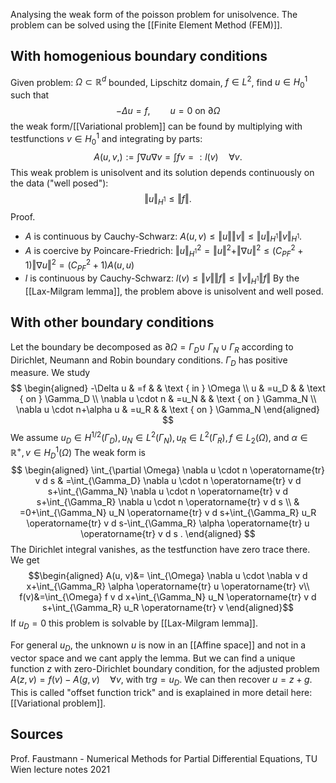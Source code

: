Analysing the weak form of the poisson problem for unisolvence. The problem can be solved using the [[Finite Element Method (FEM)]].


## With homogenious boundary conditions
Given problem: $\Omega\subset \mathbb{R}^d$ bounded, Lipschitz domain, $f\in L^2$, find $u \in H^1_0$ such that
$$-\Delta u = f, \qquad u=0\text{ on }\partial\Omega$$
the weak form/[[Variational problem]] can be found by multiplying with testfunctions $v\in  H^1_0$ and integrating by parts:$$A(u,v,):= \int \nabla u \nabla v = \int fv =: l(v) \quad\forall v.$$ This weak problem is unisolvent and its solution depends continuously on the data ("well posed"): $$\Vert u\Vert_{H^1} \leq \Vert f \Vert.$$
Proof.
- $A$ is continuous by Cauchy-Schwarz: $A(u,v) \leq \Vert u\Vert \Vert v \Vert \leq \Vert u\Vert_{H^1} \Vert v \Vert_{H^1}$.
- $A$ is coercive by Poincare-Friedrich: $\Vert u\Vert_{H^1}^2=\Vert u\Vert^2+\Vert \nabla u\Vert^2\leq (C_{PF}^2+1)\Vert\nabla u\Vert^2=(C_{PF}^2+1) A(u,u)$
- $l$ is continuous by Cauchy-Schwarz: $l(v)\leq \Vert v \Vert \Vert f \Vert \leq  \Vert v \Vert_{H^1} \Vert f \Vert$
By the [[Lax-Milgram lemma]], the problem above is unisolvent and well posed.


## With other boundary conditions
Let the boundary be decomposed as $\partial \Omega=\Gamma_D \cup$ $\Gamma_N \cup \Gamma_R$ according to Dirichlet, Neumann and Robin boundary conditions. $\Gamma_D$ has positive measure. We study
$$
\begin{aligned}
-\Delta u & =f & & \text { in } \Omega \\
u & =u_D & & \text { on } \Gamma_D \\
\nabla u \cdot n & =u_N & & \text { on } \Gamma_N \\
\nabla u \cdot n+\alpha u & =u_R & & \text { on } \Gamma_N
\end{aligned}
$$
We assume $u_D \in H^{1 / 2}\left(\Gamma_D\right), u_N \in L^2\left(\Gamma_N\right), u_R \in L^2\left(\Gamma_R\right), f \in L_2(\Omega)$, and $\alpha\in \mathbb{R}^+, v \in H_D^1(\Omega)$ 
The weak form is $$
\begin{aligned}
\int_{\partial \Omega} \nabla u \cdot n \operatorname{tr} v d s & =\int_{\Gamma_D} \nabla u \cdot n \operatorname{tr} v d s+\int_{\Gamma_N} \nabla u \cdot n \operatorname{tr} v d s+\int_{\Gamma_R} \nabla u \cdot n \operatorname{tr} v d s \\
& =0+\int_{\Gamma_N} u_N \operatorname{tr} v d s+\int_{\Gamma_R} u_R \operatorname{tr} v d s-\int_{\Gamma_R} \alpha \operatorname{tr} u \operatorname{tr} v d s .
\end{aligned}
$$ The Dirichlet integral vanishes, as the testfunction have zero trace there. We get
$$\begin{aligned}
A(u, v)&= \int_{\Omega} \nabla u \cdot \nabla v d x+\int_{\Gamma_R} \alpha \operatorname{tr} u \operatorname{tr} v\\
f(v)&=\int_{\Omega} f v d x+\int_{\Gamma_N} u_N \operatorname{tr} v d s+\int_{\Gamma_R} u_R \operatorname{tr} v
\end{aligned}$$
If $u_D=0$ this problem is solvable by [[Lax-Milgram lemma]].

For general $u_D$, the unknown $u$ is now in an [[Affine space]] and not in a vector space and we cant apply the lemma. But we can find a unique function $z$ with zero-Dirichlet boundary condition, for the adjusted problem $A(z,v)=f(v)-A(g,v)\quad \forall v$, with $\text{tr}g = u_D$. We can then recover $u=z+g$.
This is called "offset function trick" and is exaplained in more detail here: [[Variational problem]]. 


## Sources
Prof. Faustmann - Numerical Methods for Partial Differential Equations, TU Wien lecture notes 2021